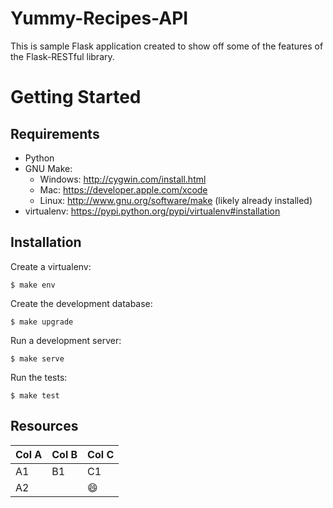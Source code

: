 Yummy-Recipes-API
=================

This is sample Flask application created to show off some of the features of
the Flask-RESTful library.


Getting Started
===============

Requirements
------------

* Python
* GNU Make:
    * Windows: http://cygwin.com/install.html
    * Mac: https://developer.apple.com/xcode
    * Linux: http://www.gnu.org/software/make (likely already installed)
* virtualenv: https://pypi.python.org/pypi/virtualenv#installation


Installation
------------

Create a virtualenv:

    $ make env

Create the development database:

    $ make upgrade

Run a development server:

    $ make serve

Run the tests:

    $ make test


Resources
---------

| Col A | Col B | Col C|
|---|---|---|
| A1 | B1 | C1 |
| A2 |  | :smile: |


